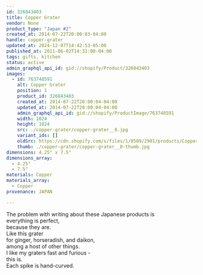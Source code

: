 ```yaml
---
id: 326843403
title: Copper Grater
vendor: None
product_type: "Japan #2"
created_at: 2014-07-22T20:00:03-04:00
handle: copper-grater
updated_at: 2024-12-07T14:42:53-05:00
published_at: 2011-06-02T14:31:00-04:00
tags: gifts, kitchen
status: active
admin_graphql_api_id: gid://shopify/Product/326843403
images:
  - id: 763748591
    alt: Copper Grater
    position: 1
    product_id: 326843403
    created_at: 2014-07-22T20:00:04-04:00
    updated_at: 2014-07-22T20:00:04-04:00
    admin_graphql_api_id: gid://shopify/ProductImage/763748591
    width: 1024
    height: 1024
    src: ./copper-grater/copper-grater__0.jpg
    variant_ids: []
    oldSrc: https://cdn.shopify.com/s/files/1/0589/2901/products/Copper-Grater.jpeg?v=1406073604
    thumb: ./copper-grater/copper-grater__0-thumb.jpg
dimensions: 4.25" x 7.5"
dimensions_array:
  - 4.25"
  - 7.5"
materials: Copper
materials_array:
  - Copper
provenance: JAPAN

---
```


The problem with writing about these Japanese products is  
everything is perfect,  
because they are.  
Like this grater  
for ginger, horseradish, and daikon,  
among a host of other things.  
I like my graters fast and furious -  
this is.  
Each spike is hand-curved.